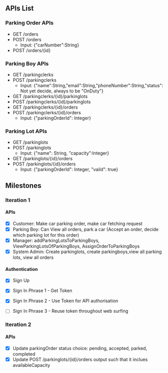 ## APIs List

### Parking Order APIs
- GET /orders
- POST /orders 
  - Input: {"carNumber":String}
- POST /orders/{id}

### Parking Boy APIs
- GET /parkingclerks
- POST /parkingclerks 
  - Input: {"name":String,"email":String,"phoneNumber":String,"status": Not yet decide, always to be "OnDuty"}
- GET /parkingclerks/{id}/parkinglots
- POST /parkingclerks/{id}/parkinglots
- GET /parkingclerks/{id}/orders
- POST /parkingclerks/{id}/orders 
  - Input: {"parkingOrderId": Integer}


### Parking Lot APIs
- GET /parkinglots
- POST /parkinglots 
  - Input: {"name": String, "capacity":Integer}
- GET /parkinglots/{id}/orders 
- POST /parkinglots/{id}/orders 
  - Input: {"parkingOrderId": Integer, "vaild": true}



## Milestones

### Iteration 1
#### APIs
- [x] Customer: Make car parking order, make car fetching request
- [x] Parking Boy: Can View all orders, park a car (Accept an order, decide which parking lot for this order)
- [x] Manager: addParkingLotsToParkingBoys, ViewParkingLotsOfParkingBoys, AssignOrderToParkingBoys
- [x] System Admin: Create parkinglots, create parkingboys,view all parking lots, view all orders

#### Authentication
- [x] Sign Up
- [x] Sign In Phrase 1 - Get Token
- [x] Sign In Phrase 2 - Use Token for API authorisation
- [ ] Sign In Phrase 3 - Reuse token throughout web surfing


### Iteration 2
#### APIs
- [x] Update parkingOrder status choice: pending, accepted, parked, completed
- [x] Update POST /parkinglots/{id}/orders output such that it inclues availableCapacity
